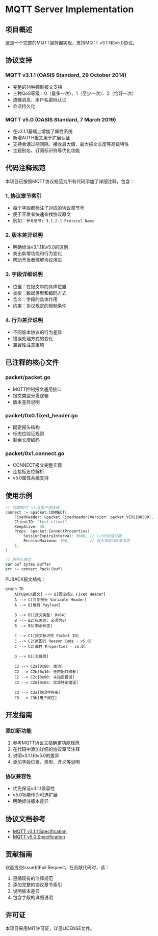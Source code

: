# MQTT Server Implementation

## 项目概述

这是一个完整的MQTT服务器实现，支持MQTT v3.1.1和v5.0协议。

## 协议支持

### MQTT v3.1.1 (OASIS Standard, 29 October 2014)
- 完整的14种控制报文支持
- 三种QoS等级：0（最多一次）、1（至少一次）、2（恰好一次）
- 遗嘱消息、用户名密码认证
- 会话持久化

### MQTT v5.0 (OASIS Standard, 7 March 2019)
- 在v3.1.1基础上增加了属性系统
- 新增AUTH报文用于扩展认证
- 支持会话过期间隔、接收最大值、最大报文长度等高级特性
- 主题别名、订阅标识符等优化功能

## 代码注释规范

本项目已按照MQTT协议规范为所有代码添加了详细注释，包含：

### 1. 协议章节索引
- 每个字段都标注了对应的协议章节号
- 便于开发者快速查找协议原文
- 例如：`参考章节: 3.1.2.1 Protocol Name`

### 2. 版本差异说明
- 明确标注v3.1.1和v5.0的区别
- 突出新增功能和行为变化
- 帮助开发者理解协议演进

### 3. 字段详细说明
- 位置：在报文中的具体位置
- 类型：数据类型和编码方式
- 含义：字段的具体作用
- 约束：协议规定的限制条件

### 4. 行为差异说明
- 不同版本协议的行为差异
- 错误处理方式的变化
- 兼容性注意事项

## 已注释的核心文件

### packet/packet.go
- MQTT控制报文通用接口
- 报文类型分发逻辑
- 版本差异说明

### packet/0x0.fixed_header.go
- 固定报头结构
- 标志位验证规则
- 剩余长度编码

### packet/0x1.connect.go
- CONNECT报文完整实现
- 连接标志位解析
- v5.0属性系统支持

## 使用示例

```go
// 创建MQTT v5.0客户端连接
connect := &packet.CONNECT{
    FixedHeader: &packet.FixedHeader{Version: packet.VERSION500},
    ClientID: "test-client",
    KeepAlive: 60,
    Props: &packet.ConnectProperties{
        SessionExpiryInterval: 3600, // 1小时会话过期
        ReceiveMaximum: 100,         // 最大接收100条消息
    },
}

// 序列化报文
var buf bytes.Buffer
err := connect.Pack(&buf)
```


PUBACK报文结构：
```
graph TD
    A[PUBACK报文] --> B[固定报头 Fixed Header]
    A --> C[可变报头 Variable Header]
    A --> D[载荷 Payload]
    
    B --> B1[报文类型: 0x04]
    B --> B2[标志位: 必须为0]
    B --> B3[剩余长度]
    
    C --> C1[报文标识符 Packet ID]
    C --> C2[原因码 Reason Code - v5.0]
    C --> C3[属性 Properties - v5.0]
    
    D --> D1[无载荷]
    
    C2 --> C2a[0x00: 成功]
    C2 --> C2b[0x10: 无匹配订阅者]
    C2 --> C2c[0x80: 未指定错误]
    C2 --> C2d[0x83: 实现特定错误]
    
    C3 --> C3a[原因字符串]
    C3 --> C3b[用户属性]
```

## 开发指南

### 添加新功能
1. 参考MQTT协议文档确定功能规范
2. 在代码中添加详细的协议章节注释
3. 说明v3.1.1和v5.0的差异
4. 添加字段位置、类型、含义等说明

### 协议兼容性
- 优先保证v3.1.1兼容性
- v5.0功能作为可选扩展
- 明确标注版本差异

## 协议文档参考

- [MQTT v3.1.1 Specification](docs/MQTT%20Version%203.1.1.html)
- [MQTT v5.0 Specification](docs/MQTT%20Version%205.0.html)

## 贡献指南

欢迎提交Issue和Pull Request。在贡献代码时，请：

1. 遵循现有的注释规范
2. 添加完整的协议章节索引
3. 说明版本差异
4. 包含字段的详细说明

## 许可证

本项目采用MIT许可证，详见LICENSE文件。
